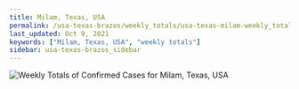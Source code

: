 ```yaml
---
title: Milam, Texas, USA
permalink: /usa-texas-brazos/weekly_totals/usa-texas-milam-weekly_totals.html
last_updated: Oct 9, 2021
keywords: ["Milam, Texas, USA", "weekly totals"]
sidebar: usa-texas-brazos_sidebar
---
```


![Weekly Totals of Confirmed Cases for Milam, Texas, USA](/covid_tracker/images/graphs/usa-texas-milam-weekly_totals_graph.png)
